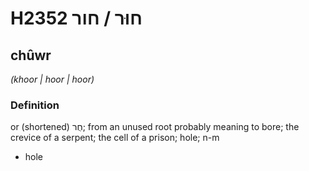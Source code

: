 # H2352 חוּר / חור

## chûwr

_(khoor | hoor | hoor)_

### Definition

or (shortened) חֻר; from an unused root probably meaning to bore; the crevice of a serpent; the cell of a prison; hole; n-m

- hole
